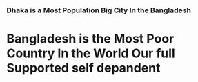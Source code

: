 ### Dhaka is a Most Population Big City In the Bangladesh
# Bangladesh is the Most Poor Country In the World Our full Supported self depandent 